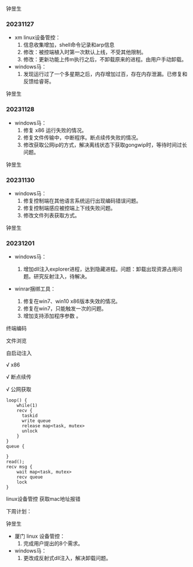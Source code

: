 钟昱生

### 20231127

* xm linux设备管控：
  1. 信息收集增加，shell命令记录和arp信息
  2. 修改：被控端植入时第一次默认上线，不受其他限制。
  3. 修改：更新功能上传m执行之后，不卸载原来的进程。由用户手动卸载。
* windows马：
  1. 发现运行过了一个多星期之后，内存增加过百，存在内存泄漏。已修复和反馈给睿哥。

钟昱生

### 20231128

* windows马：
  1. 修复 x86 运行失败的情况。
  2. 修复文件传输中，中断程序。断点续传失败的情况。
  3. 修改获取公网ip的方式，解决离线状态下获取gongwip时，等待时间过长问题。

钟昱生

### 20231130

* windows马：
  1. 修复控制端在其他语言系统运行出现编码错误问题。
  2. 修复控制端感应被控端上下线失败问题。
  3. 修改文件列表获取方式。

钟昱生

### 20231201

* windows马：
  1. 增加dll注入explorer进程，达到隐藏进程。问题：卸载出现资源占用问题。研究反射注入，待解决。

* winrar捆绑工具：
  1. 修复在win7、win10  x86版本失效的情况。
  2. 修复在win7，只能触发一次的问题。
  3. 增加支持添加程序参数 。



终端编码

文件浏览

自启动注入

√ x86

√ 断点续传

√ 公网获取



```
loop() {
    while(1)
    recv {
      taskid      
      write queue
      release map<task, mutex>
      unlock
    }
}
queue {

}
read();
recv msg {
    wait map<task, mutex>
    recv queue
    lock
}
```





linux设备管控 获取mac地址报错

下周计划：

钟昱生

* 厦门 linux 设备管控：
  1. 完成用户提出的8个需求。
* windows马：
  1. 更改成反射式dll注入，解决卸载问题。



























